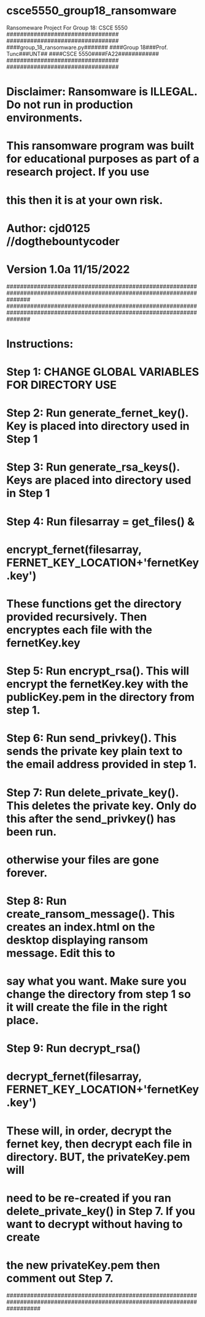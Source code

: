 # csce5550_group18_ransomware
Ransomeware Project For Group 18: CSCE 5550
#################################
#################################
####group_18_ransomware.py#######
####Group 18###Prof. Tunc###UNT##
####CSCE 5550####FA22############
#################################
#################################
# Disclaimer: Ransomware is ILLEGAL. Do not run in production environments.
# This ransomware program was built for educational purposes as part of a research project. If you use
# this then it is at your own risk.
#
# Author: cjd0125 //dogthebountycoder
# Version 1.0a 11/15/2022
#######################################################################################################################
#######################################################################################################################
# Instructions:
# Step 1: CHANGE GLOBAL VARIABLES FOR DIRECTORY USE
#
# Step 2: Run generate_fernet_key(). Key is placed into directory used in Step 1
#
# Step 3: Run generate_rsa_keys(). Keys are placed into directory used in Step 1
#
# Step 4: Run filesarray = get_files() &
# encrypt_fernet(filesarray, FERNET_KEY_LOCATION+'fernetKey.key')
# These functions get the directory provided recursively. Then encryptes each file with the fernetKey.key
#
# Step 5: Run encrypt_rsa(). This will encrypt the fernetKey.key with the publicKey.pem in the directory from step 1.
#
# Step 6: Run send_privkey(). This sends the private key plain text to the email address provided in step 1.
#
# Step 7: Run delete_private_key(). This deletes the private key. Only do this after the send_privkey() has been run.
# otherwise your files are gone forever.
#
# Step 8: Run create_ransom_message(). This creates an index.html on the desktop displaying ransom message. Edit this to
# say what you want. Make sure you change the directory from step 1 so it will create the file in the right place.
#
# Step 9: Run decrypt_rsa()
# decrypt_fernet(filesarray, FERNET_KEY_LOCATION+'fernetKey.key')
# These will, in order, decrypt the fernet key, then decrypt each file in directory. BUT, the privateKey.pem will
# need to be re-created if you ran delete_private_key() in Step 7. If you want to decrypt without having to create
# the new privateKey.pem then comment out Step 7.
##########################################################################################################################
